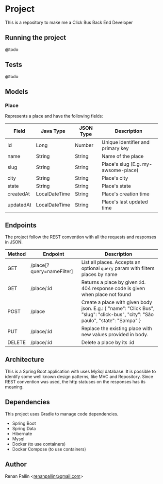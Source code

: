 # Project
This is a repository to make me a Click Bus Back End Developer

## Running the project
@todo
## Tests 
@todo

## Models
### Place
Represents a place and have the following fields:

| Field     | Java Type     | JSON Type | Description                         |
|-----------|---------------|-----------|-------------------------------------|
| id        | Long          | Number    | Unique identifier and primary key   |
| name      | String        | String    | Name of the place                   |
| slug      | String        | String    | Place's slug (E.g. my-awsome-place) |
| city      | String        | String    | Place's city                        |
| state     | String        | String    | Place's state                       |
| createdAt | LocalDateTime | String    | Place's creation time               |
| updatedAt | LocalDateTime | String    | Place's last updated time           |

## Endpoints
The project follow the REST convention with all the requests and responses in JSON.

| Method    | Endpoint                  | Description                                                                                                                                    |
|-----------|---------------------------|------------------------------------------------------------------------------------------------------------------------------------------------|
| GET       | /place[?query=nameFilter] | List all places. Accepts an optional `query` param with filters places by name                                                                 |
| GET       | /place/:id                | Returns a place by given :id. 404 response code is given when place not found                                                                  |
| POST      | /place                    | Create a place with given body json. E.g.: {     "name": "Click Bus",     "slug": "click-bus",     "city": "São paulo",     "state": "Sampa" } |
| PUT       | /place/:id                | Replace the existing place with new values provided in body.                                                                                   |
| DELETE    | /place/:id                | Delete a place by its :id                                                                                                                      |

## Architecture
This is a Spring Boot application with uses MySql database.
It is possible to identify some well known design patterns, like MVC and Repository.
Since REST convention was used, the http statuses on the responses has its meaning.

## Dependencies
This project uses Gradle to manage code dependencies.
 - Spring Boot
 - Spring Data
 - Hibernate
 - Mysql
 - Docker (to use containers)
 - Docker Compose (to use containers)

## Author
Renan Pallin \<renanpallin@gmail.com\>
